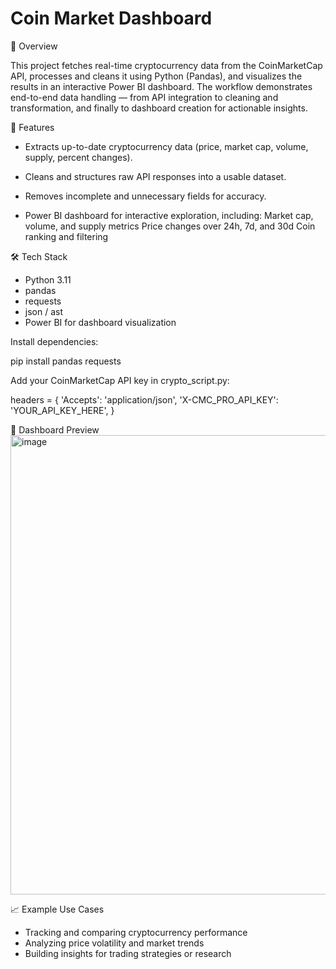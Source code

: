 # Coin Market Dashboard

📌 Overview

This project fetches real-time cryptocurrency data from the CoinMarketCap API, processes and cleans it using Python (Pandas), and visualizes the results in an interactive Power BI dashboard. The workflow demonstrates end-to-end data handling — from API integration to cleaning and transformation, and finally to dashboard creation for actionable insights.

🚀 Features
- Extracts up-to-date cryptocurrency data (price, market cap, volume, supply, percent changes).

- Cleans and structures raw API responses into a usable dataset.

- Removes incomplete and unnecessary fields for accuracy.

- Power BI dashboard for interactive exploration, including:
    Market cap, volume, and supply metrics
    Price changes over 24h, 7d, and 30d
    Coin ranking and filtering

🛠️ Tech Stack
- Python 3.11
- pandas
- requests
- json / ast
- Power BI for dashboard visualization

Install dependencies:

pip install pandas requests

Add your CoinMarketCap API key in crypto_script.py:

headers = {
    'Accepts': 'application/json',
    'X-CMC_PRO_API_KEY': 'YOUR_API_KEY_HERE',
}

📸 Dashboard Preview
<img width="1311" height="735" alt="image" src="https://github.com/user-attachments/assets/576c0677-30c1-4f42-962b-c010cab4b4c1" />

📈 Example Use Cases
- Tracking and comparing cryptocurrency performance
- Analyzing price volatility and market trends
- Building insights for trading strategies or research
